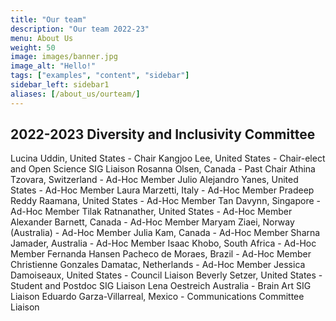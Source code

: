 ```yaml
---
title: "Our team"
description: "Our team 2022-23"
menu: About Us
weight: 50
image: images/banner.jpg
image_alt: "Hello!"
tags: ["examples", "content", "sidebar"]
sidebar_left: sidebar1
aliases: [/about_us/ourteam/]
---
```


## 2022-2023 Diversity and Inclusivity Committee

Lucina Uddin, United States - Chair
Kangjoo Lee, United States - Chair-elect and Open Science SIG Liaison
Rosanna Olsen, Canada - Past Chair
Athina Tzovara, Switzerland - Ad-Hoc Member
Julio Alejandro Yanes, United States - Ad-Hoc Member
Laura Marzetti, Italy - Ad-Hoc Member
Pradeep Reddy Raamana, United States - Ad-Hoc Member
Tan Davynn, Singapore - Ad-Hoc Member
Tilak Ratnanather, United States - Ad-Hoc Member
Alexander Barnett, Canada - Ad-Hoc Member
Maryam Ziaei, Norway (Australia) - Ad-Hoc Member
Julia Kam, Canada - Ad-Hoc Member
Sharna Jamader, Australia - Ad-Hoc Member
Isaac Khobo, South Africa - Ad-Hoc Member
Fernanda Hansen Pacheco de Moraes, Brazil - Ad-Hoc Member
Christienne Gonzales Damatac, Netherlands - Ad-Hoc Member
Jessica Damoiseaux, United States - Council Liaison
Beverly Setzer, United States - Student and Postdoc SIG Liaison
Lena Oestreich Australia - Brain Art SIG Liaison
Eduardo Garza-Villarreal, Mexico - Communications Committee Liaison